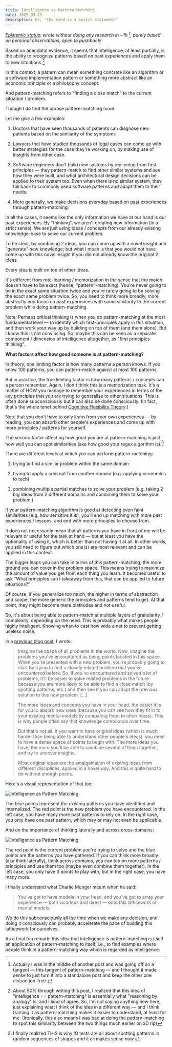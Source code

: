 ```yaml
---
title: Intelligence as Pattern-Matching
date: 2025-03-23
description: Or, "the mind as a switch statement"
---
```


[_Epistemic status_](https://forum.effectivealtruism.org/posts/bbtvDJtb6YwwWtJm7/epistemic-status-an-explainer-and-some-thoughts)_: wrote without doing any research in ~1h [^1], purely based on personal observations, open to pushback!_

Based on anecdotal evidence, it seems that intelligence, at least partially, is the ability to recognize patterns based on past experiences and apply them to new situations.[^2]

In this context, a pattern can mean something concrete like an algorithm or a software implementation pattern or something more abstract like an economic principle or a philosophy concept.

And pattern-matching refers to "finding a close match" to the current situation / problem.

Though I do find the phrase pattern-matching more.

Let me give a few examples:

1. Doctors that have seen thousands of patients can diagnose new patients based on the similarity of the symptoms

2. Lawyers that have studied thousands of legal cases can come up with better strategies for the case they're working on, by making use of insights from other case.

3. Software engineers don't build new systems by reasoning from first principles — they pattern-match to find other similar systems and see how they were built, and what architectural design decisions can be applied to their system too. Even when there is no similar system, they fall back to commonly used software patterns and adapt them to their needs.

4. More generally, we make decisions everyday based on past experiences through pattern-matching.

In all the cases, it seems like the only information we have at our hand is our past experiences. By "thinking", we aren't creating new information (in a strict sense). We are just using ideas / concepts from our already existing knowledge-base to solve our current problem.

To be clear, by combining 2 ideas, you can come up with a novel insight and "generate" new knowledge; but what I mean is that you would not have come up with this novel insight if you did not already know the original 2 ideas.

Every idea is built on top of other ideas.

It's different from rote-learning / memorization in the sense that the match doesn't have to be exact (hence, "pattern"-matching). You're never going to be in the exact same situation twice and you're rarely going to be solving the exact same problem twice. So, you need to think more broadly, more abstractly and focus on past experiences with some similarity to the current problem while doing pattern-matching.

Note: Perhaps critical thinking is when you do pattern-matching at the most fundamental level — to identify which first-principles apply in this situation, and then work your way up by building on top of them (and them alone). But I know this is not convincing. So, maybe this can be seen as a separate component / dimension of intelligence altogether, as "first principles thinking".

**What factors affect how good someone is at pattern-matching?**

In theory, one limiting factor is how many patterns a person knows. If you know 100 patterns, you can pattern-match against at most 100 patterns.

But in practice, the true limiting factor is how many patterns / concepts can a person remember. Again, I don't think this is a memorization task. It's a matter of HOW you manage to remember your experiences in terms of the key principles that you are trying to generalise to other situations. This is often done subconsciously but it can also be done consciously. (In fact, that's the whole tenet behind [Cognitive Flexibility Theory](https://commoncog.com/how-note-taking-can-help-you-become-an-expert/#the-four-big-ideas-of-cognitive-flexibility-theory).)

Note that you don't have to only learn from your own experiences — by reading, you can absorb other people's experiences and come up with more principles / patterns for yourself.

The second factor affecting how good you are at pattern-matching is just how well you can spot similarities (aka how good your regex algorithm is).[^3]

There are different levels at which you can perform pattern-matching:

1. trying to find a similar problem within the same domain

2. trying to apply a concept from another domain (e.g. applying economics to tech)

3. combining multiple partial matches to solve your problem (e.g. taking 2 big ideas from 2 different domains and combining them to solve your problem.)

If your pattern-matching algorithm is good at detecting even faint similarities (e.g. how sensitive it is), you'll end up matching with more past experiences / lessons, and end with more principles to choose from.

It does not necessarily mean that all patterns you have in front of me will be relevant or useful for the task at hand — but at least you have the optionality of using it, which is better than not having it at all. In other words, you still need to figure out which one(s) are most relevant and can be applied in this context.

The bigger leaps you can take in terms of this pattern-matching, the more ground you can cover in the problem space. This means trying to maximize the amount of value you get from each thing you learn. It becomes useful to ask "What principles can I takeaway from this, that can be applied to future situations?"

Of course, if you generalize too much, the higher in terms of abstraction and scope, the more generic the principles and patterns tend to get. At that point, they might become mere platitudes and not useful.

So, it's about being able to pattern-match at multiple layers of granularity / complexity, depending on the need. This is probably what makes people highly intelligent. Knowing when to cast how wide a net to prevent getting useless noise.

In a [previous blog post](https://devanshshah.dev/posts/learning-vs-getting-things-done/), I wrote:

> Imagine the space of all problems in the world. Now, imagine the problems you've encountered as being points located in this space. When you're presented with a new problem, you're probably going to start by trying to find a closely related problem that you've encountered before. So, if you've encountered and solved a lot of problems, it'll be easier to solve related problems in the future because you are more likely to be able to find a close match (by spotting patterns, etc.) and then see if you can adapt the previous solution to this new problem.
> [...]
>
> The more ideas and concepts you have in your head, the easier it is for you to absorb new ones (because you can see how they fit in to your existing mental models by comparing them to other ideas). This is why people often say that knowledge compounds over time.
>
> But that's not all. If you want to have original ideas (which is much harder than being able to understand other people's ideas), you need to have a dense space of points to begin with. The more ideas you have, the more you'll be able to combine several of them together, and try to uncover insights.
>
> Most original ideas are the amalgamation of existing ideas from different disciplines, applied in a novel way. And this is quite hard to do without enough points.

Here's a visual representation of that too:

![Intelligence as Pattern Matching](/images/blog/intelligence-as-pattern-matching/intelligence-2.webp)

The blue points represent the existing patterns you have identified and internalized. The red point is the new problem you have encountered. In the left case, you have many more past patterns to rely on. In the right case, you only have one past pattern, which may or may not even be applicable.

And on the importance of thinking laterally and across cross-domains:

![Intelligence as Pattern Matching](/images/blog/intelligence-as-pattern-matching/intelligence-2.webp)

The red point is the current problem you're trying to solve and the blue points are the patterns you have gathered. If you can think more broadly (aka think laterally), think across domains, you can tap on more patterns / principles and use them too (maybe even combine them together). In the left case, you only have 3 points to play with, but in the right case, you have many more.

I finally understand what Charlie Munger meant when he said:

> You've got to have models in your head, and you've got to array your experience — both vicarious and direct — onto this latticework of mental models.

We do this subconsciously all the time when we make any decision, and doing it consciously can probably accelerate the pace of building this latticework for ourselves.

As a final fun remark: this idea that intelligence is pattern-matching is itself an application of pattern-matching to itself, i.e., to find examples where people think in a pattern-matching way which is regarded as intelligence.

[^1]: Actually I was in the middle of another post and was going off on a tangent — this tangent of pattern-matching — and I thought it made sense to just turn it into a standalone post and keep the other one distraction-free.

[^2]: About 50% through writing this post, I realized that this idea of "intelligence == pattern-matching" is essentially what "reasoning by analogy" is, and I kind of agree. So, I'm not saying anything new here, just explaining what I think of the idea in a different way — and I think framing it as pattern-matching makes it easier to understand, at least for me. (Ironically, this also means I was bad at doing the pattern-matching to spot this similarity between the two things much earlier on xD rip)

[^3]: I finally realized THIS is why IQ tests are all about spotting patterns in random sequences of shapes and it all makes sense now.
